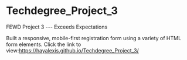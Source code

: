 # Techdegree_Project_3
 
FEWD Project 3 --- Exceeds Expectations

Built a responsive, mobile-first registration form using a variety of HTML form elements. 
Click the link to view:https://hayalexis.github.io/Techdegree_Project_3/
